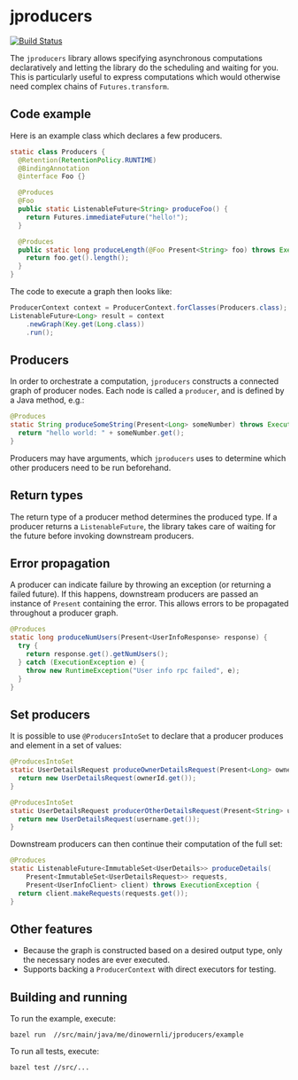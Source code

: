 # jproducers

[![Build Status](https://travis-ci.org/dinowernli/jproducers.svg?branch=master)](https://travis-ci.org/dinowernli/jproducers)

The `jproducers` library allows specifying asynchronous computations declaratively and letting the library do the scheduling and waiting for you. This is particularly useful to express computations which would otherwise need complex chains of `Futures.transform`.

## Code example

Here is an example class which declares a few producers.

```java
static class Producers {
  @Retention(RetentionPolicy.RUNTIME)
  @BindingAnnotation
  @interface Foo {}

  @Produces
  @Foo
  public static ListenableFuture<String> produceFoo() {
    return Futures.immediateFuture("hello!");
  }

  @Produces
  public static long produceLength(@Foo Present<String> foo) throws ExecutionException {
    return foo.get().length();
  }
}
```

The code to execute a graph then looks like:

```java
ProducerContext context = ProducerContext.forClasses(Producers.class);
ListenableFuture<Long> result = context
    .newGraph(Key.get(Long.class))
    .run();
```

## Producers

In order to orchestrate a computation, `jproducers` constructs a connected graph of producer nodes. Each node is called a `producer`, and is defined by a Java method, e.g.:

```java
@Produces
static String produceSomeString(Present<Long> someNumber) throws ExecutionException {
  return "hello world: " + someNumber.get();
}
```

Producers may have arguments, which `jproducers` uses to determine which other producers need to be run beforehand.

## Return types

The return type of a producer method determines the produced type. If a producer returns a `ListenableFuture`, the library takes care of waiting for the future before invoking downstream producers.

## Error propagation

A producer can indicate failure by throwing an exception (or returning a failed future). If this happens, downstream producers are passed an instance of `Present` containing the error. This allows errors to be propagated throughout a producer graph.

```java
@Produces
static long produceNumUsers(Present<UserInfoResponse> response) {
  try {
    return response.get().getNumUsers();
  } catch (ExecutionException e) {
    throw new RuntimeException("User info rpc failed", e);
  }
}
```

## Set producers

It is possible to use `@ProducersIntoSet` to declare that a producer produces and element in a set of values:

```java
@ProducesIntoSet
static UserDetailsRequest produceOwnerDetailsRequest(Present<Long> ownerId) throws ExecutionException {
  return new UserDetailsRequest(ownerId.get());
}

@ProducesIntoSet
static UserDetailsRequest producerOtherDetailsRequest(Present<String> username) throws ExecutionException {
  return new UserDetailsRequest(username.get());
}
```

Downstream producers can then continue their computation of the full set:

```java
@Produces
static ListenableFuture<ImmutableSet<UserDetails>> produceDetails(
    Present<ImmutableSet<UserDetailsRequest>> requests,
    Present<UserInfoClient> client) throws ExecutionException {
  return client.makeRequests(requests.get());
}
```

## Other features

* Because the graph is constructed based on a desired output type, only the necessary nodes are ever executed.
* Supports backing a `ProducerContext` with direct executors for testing.

## Building and running

To run the example, execute:

`bazel run  //src/main/java/me/dinowernli/jproducers/example`

To run all tests, execute:

`bazel test //src/...`
